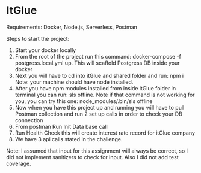 # ItGlue

Requirements: Docker, Node.js, Serverless, Postman

Steps to start the project:
1) Start your docker locally
2) From the root of the project run this command: docker-compose -f postgress.local.yml up. This will scaffold Postgress DB inside your docker
3) Next you will have to cd into itGlue and shared folder and run: npm i Note: your machine should have node installed.
4) After you have npm modules installed from inside itGlue folder in terminal you can run: sls offline. Note if that command is not working for you, you can try this one: node_modules/.bin/sls offline
5) Now when you have this project up and running you will have to pull Postman collection and run 2 set up calls in order to check your DB connection
6) From postman Run Init Data base call
7) Run Health Check this will create interest rate record for itGlue company
8) We have 3 api calls stated in the challenge.

Note: I assumed that input for this assignment will always be correct, so I did not implement sanitizers to check for input.
Also I did not add test coverage.
